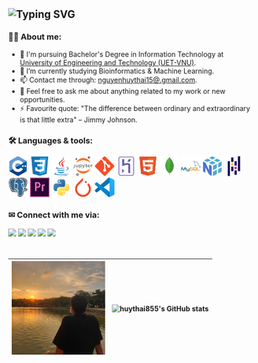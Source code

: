 ![Typing SVG](https://readme-typing-svg.demolab.com?font=Fira+Code&pause=1000&width=435&lines=Hi%2C+I'm+%40huythai855+%F0%9F%91%A8%E2%80%8D%F0%9F%92%BB;A+3rd-year+student+from+UET-VNU)
---
### 👩‍💻 About me:
- 🌱 I'm pursuing Bachelor's Degree in Information Technology at [University of Engineering and Technology (UET-VNU)](https://uet.vnu.edu.vn/).
- 🔭 I’m currently studying Bioinformatics & Machine Learning.
- 📫 Contact me through: [nguyenhuythai15@.gmail.com](mailto:nguyenhuythai15@gmail.com).
- 💬 Feel free to ask me about anything related to my work or new opportunities.
- ⚡ Favourite quote: "The difference between ordinary and extraordinary is that little extra" – Jimmy Johnson.

### 🛠 Languages & tools:
<div>          
  <p align="left">
    <img src="https://raw.githubusercontent.com/devicons/devicon/master/icons/cplusplus/cplusplus-original.svg" width="40" height="40"/>
    <img src="https://raw.githubusercontent.com/devicons/devicon/master/icons/css3/css3-original.svg" width="40" height="40"/>
    <img src="https://raw.githubusercontent.com/devicons/devicon/master/icons/java/java-original.svg" width="40" height="40"/>
    <img src="https://raw.githubusercontent.com/devicons/devicon/master/icons/jupyter/jupyter-original-wordmark.svg" width="40" height="40"/>
    <img src="https://raw.githubusercontent.com/devicons/devicon/master/icons/git/git-original.svg" width="40" height="40"/>
    <img src="https://raw.githubusercontent.com/devicons/devicon/master/icons/heroku/heroku-original.svg" width="40" height="40"/>
    <img src="https://raw.githubusercontent.com/devicons/devicon/master/icons/html5/html5-original.svg" width="40" height="40"/>
    <img src="https://raw.githubusercontent.com/devicons/devicon/master/icons/mongodb/mongodb-original.svg" width="40" height="40"/>
    <img src="https://raw.githubusercontent.com/devicons/devicon/master/icons/mysql/mysql-original-wordmark.svg" width="40" height="40"/>
    <img src="https://raw.githubusercontent.com/devicons/devicon/master/icons/numpy/numpy-original.svg" width="40" height="40"/>
    <img src="https://raw.githubusercontent.com/devicons/devicon/master/icons/pandas/pandas-original.svg" width="40" height="40"/>
    <img src="https://raw.githubusercontent.com/devicons/devicon/master/icons/postgresql/postgresql-original.svg" width="40" height="40"/>
    <img src="https://raw.githubusercontent.com/devicons/devicon/master/icons/premierepro/premierepro-original.svg" width="40" height="40"/>
    <img src="https://raw.githubusercontent.com/devicons/devicon/master/icons/python/python-original.svg" width="40" height="40"/>
    <img src="https://raw.githubusercontent.com/devicons/devicon/master/icons/pytorch/pytorch-original.svg" width="40" height="40"/> 
    <img src="https://raw.githubusercontent.com/devicons/devicon/master/icons/vscode/vscode-original.svg" width="40" height="40"/>

  </p>
</div>  

### ✉ Connect with me via: 
<a href="https://github.com/huythai855" target="blank"><img align="center" src="https://img.shields.io/badge/-huythai855-1C1C1C?logo=github&logoColor=white"/></a>
<a href="https://www.linkedin.com/in/huythai855/" target="blank"><img align="center" src="https://img.shields.io/badge/-huythai855-0077B5?logo=linkedin&logoColor=white" /></a>
<a href="https://www.facebook.com/huythai855/" target="blank"><img align="center" src="https://img.shields.io/badge/-Nguy%E1%BB%85n%20Huy%20Th%C3%A1i-4267b2?logo=facebook&logoColor=white"/></a>
<a href="https://www.instagram.com/huythai855.py/" target="blank"><img align="center" src="https://img.shields.io/badge/-huythai855.py-F67A00?logo=instagram&logoColor=white" /></a>
<a href="https://discord.com/huythai#3211" target="blank"><img align="center" src="https://img.shields.io/badge/nguyenhuythai15-ff8169?logo=gmail&logoColor=white" /></a>

&nbsp;

| <img src="img/profile-3.png" width="190" height="190"> | ![huythai855's GitHub stats](https://github-readme-stats.vercel.app/api?username=huythai855&show_icons=true) |
|------------------------------------------------------| ------------- |

